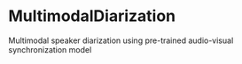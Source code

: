 # MultimodalDiarization
Multimodal speaker diarization using pre-trained audio-visual synchronization model
